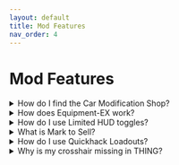 ```yaml
---
layout: default
title: Mod Features
nav_order: 4
---
```


# Mod Features

<details>
<summary>How do I find the Car Modification Shop?</summary>

On your map, ensure "Drop Points" filter is enabled. The shop appears as a wrench icon in Northeast Watson.

</details>

<details>
<summary>How does Equipment-EX work?</summary>

- Access through "Wardrobe" button in Inventory or V's apartment
- 50+ visual clothing slots separate from stats
- Save unlimited outfits
- Change outfits in photo mode

</details>

<details>
<summary>How do I use Limited HUD toggles?</summary>

- **F8**: Global toggle (minimap, quest tracker, markers)
- **F6**: Minimap only
- Configure in Mod Settings menu

</details>

<details>
<summary>What is Mark to Sell?</summary>

Adds "Junk+" and "Junk+++" categories for marking items to sell. Use in inventory to mark items for bulk selling at vendors.

</details>

<details>
<summary>How do I use Quickhack Loadouts?</summary>

In your cyberdeck menu:
1. Set up your quickhacks
2. Click "Save" on a loadout slot
3. Name it
4. Switch between saved loadouts instantly

</details>

<details>
<summary>Why is my crosshair missing in THING?</summary>

Fading Crosshairs is configured to hide crosshairs by default in THING. Check Mod Settings to adjust.

</details>
